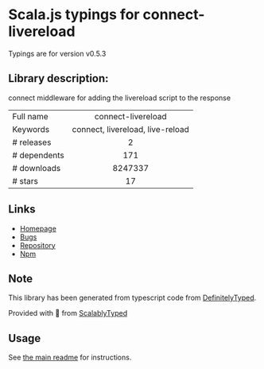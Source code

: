 
# Scala.js typings for connect-livereload

Typings are for version v0.5.3

## Library description:
connect middleware for adding the livereload script to the response

|                    |                 |
| ------------------ | :-------------: |
| Full name          | connect-livereload |
| Keywords           | connect, livereload, live-reload |
| # releases         | 2 |
| # dependents       | 171 |
| # downloads        | 8247337 |
| # stars            | 17 |

## Links
- [Homepage](https://github.com/intesso/connect-livereload#readme)
- [Bugs](https://github.com/intesso/connect-livereload/issues)
- [Repository](https://github.com/intesso/connect-livereload)
- [Npm](https://www.npmjs.com/package/connect-livereload)
    


## Note
This library has been generated from typescript code from [DefinitelyTyped](https://definitelytyped.org).

Provided with :purple_heart: from [ScalablyTyped](https://github.com/oyvindberg/ScalablyTyped)

## Usage
See [the main readme](../../readme.md) for instructions.


